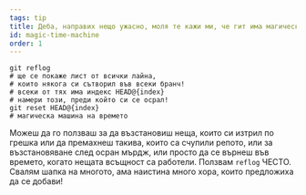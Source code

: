 ```yaml
---
tags: tip
title: Деба, направих нещо ужасно, моля те кажи ми, че гит има магическа машина на времето!?!
id: magic-time-machine
order: 1
---
```


```git
git reflog
# ще се покаже лист от всички лайна,
# които някога си сътворил във всеки бранч!
# всеки от тях има индекс HEAD@{index}
# намери този, преди който си се осрал!
git reset HEAD@{index}
# магическа машина на времето
```

Можеш да го ползваш за да възстановиш неща, които си изтрил по грешка или да премахнеш такива, които са счупили репото, или за възстановяване след осран мърдж, или просто да се върнеш във времето, когато нещата всъщност са работели. Ползвам `reflog` ЧЕСТО. Свалям шапка на многото, ама наистина много хора, които предложиха да се добави!
